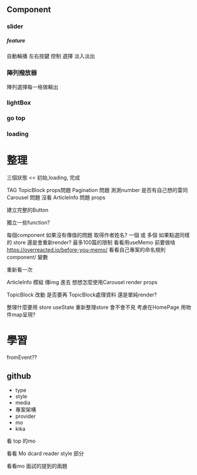 ## Component

### slider
##### feature
自動輪播
左右按鍵 控制 選擇
淡入淡出
### 陣列撥放器
陣列選擇每一格做輸出
### lightBox
### go top
### loading

# 整理  

三個狀態 << 初始,loading, 完成

TAG TopicBlock props問題
Pagination 問題 測測number 是否有自己想的雷同
Carousel 問題 沒看
ArticleInfo 問題 props


建立完整的Button

獨立一些function?


每個component 如果沒有傳值的問題
取得作者姓名? 一個 或 多個
如果點選同樣的 store 還是會重新render?
最多100篇的限制
看看用useMemo 前要做啥
https://overreacted.io/before-you-memo/
看看自己專案的命名規則 component/  變數

重新看一次 



ArticleInfo 模組 傳img 進去
想想怎麼使用Carousel render props

TopicBlock 改動 是否要再 TopicBlock處理資料 還是單純render?

整理什麼要用 store useState
重新整理store 會不會不見
考慮在HomePage 用物件map呈現?
  
 

# 學習
fromEvent??
## github

- type
- style
- media
- 專案架構 
- provider
- mo
- kika

看 top 的mo

看看 Mo dcard reader style 部分

看看mo 面試的提到的兩題
  